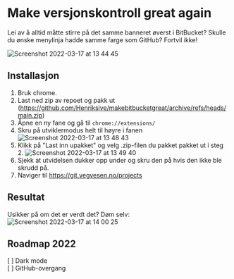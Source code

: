 # Make versjonskontroll great again

Lei av å alltid måtte stirre på det samme banneret øverst i BitBucket? Skulle du ønske menylinja hadde samme farge som GitHub? Fortvil ikke!

![Screenshot 2022-03-17 at 13 44 45](https://user-images.githubusercontent.com/6715649/158811098-e3d70ab0-e182-4464-821d-ef9b280cd414.png)


## Installasjon
1. Bruk chrome.
2. Last ned zip av repoet og pakk ut (https://github.com/Henriksive/makebitbucketgreat/archive/refs/heads/main.zip)
3. Åpne en ny fane og gå til `chrome://extensions/`
4. Skru på utviklermodus helt til høyre i fanen ![Screenshot 2022-03-17 at 13 48 43](https://user-images.githubusercontent.com/6715649/158811817-7e41c129-bcf9-4dd1-8d58-c0513f13aecb.png)
5. Klikk på "Last inn upakket" og velg .zip-filen du pakket pakket ut i steg 2. ![Screenshot 2022-03-17 at 13 49 40](https://user-images.githubusercontent.com/6715649/158812043-ba4b5750-cbb5-4f07-b6cb-a428e30e7dd0.png)
6. Sjekk at utvidelsen dukker opp under og skru den på hvis den ikke ble skrudd på.
7. Naviger til https://git.vegvesen.no/projects



## Resultat
Usikker på om det er verdt det? Døm selv:
![Screenshot 2022-03-17 at 14 00 25](https://user-images.githubusercontent.com/6715649/158816540-a7234aef-46db-40c4-aae6-ea605f71bb12.png)

## Roadmap 2022
[  ] Dark mode  
[  ] GitHub-overgang
